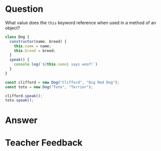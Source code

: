 # Question
What value does the `this` keyword reference when used in a method of an object? 


```js
class Dog {
  constructor(name, breed) {
    this.name = name;
    this.breed = breed;
  }
  speak() {
    console.log(`${this.name} says woof!`)
  }
}

const clifford = new Dog("Clifford", "Big Red Dog");
const toto = new Dog("Toto", "Terrier");

clifford.speak();
toto.speak();
```

# Answer

# Teacher Feedback
